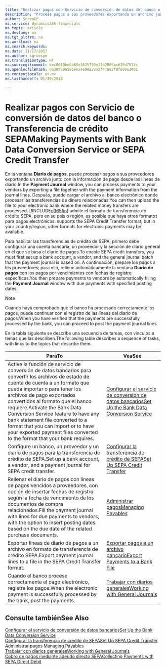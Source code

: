 ```yaml
---
title: "Realizar pagos con Servicio de conversión de datos del banco o Transferencia de crédito SEPA | Documentos de Microsoft"
description: "Procese pagos a sus proveedores exportando un archivo junto con la información de pago desde las líneas de diario."
author: SorenGP
ms.service: dynamics365-financials
ms.topic: article
ms.devlang: na
ms.tgt_pltfrm: na
ms.workload: na
ms.search.keywords: 
ms.date: 11/17/2017
ms.author: sgroespe
ms.translationtype: HT
ms.sourcegitcommit: bec0619be0a65e3625759e13d2866ac615d7513c
ms.openlocfilehash: d9388a99585eea4e9e229a2f47982f9f690e3001
ms.contentlocale: es-mx
ms.lasthandoff: 01/30/2018

---
```

# <a name="making-payments-with-bank-data-conversion-service-or-sepa-credit-transfer"></a><span data-ttu-id="6d5ea-103">Realizar pagos con Servicio de conversión de datos del banco o Transferencia de crédito SEPA</span><span class="sxs-lookup"><span data-stu-id="6d5ea-103">Making Payments with Bank Data Conversion Service or SEPA Credit Transfer</span></span>
<span data-ttu-id="6d5ea-104">En la ventana **Diario de pagos**, puede procesar pagos a sus proveedores exportando un archivo junto con la información de pago desde las líneas de diario.</span><span class="sxs-lookup"><span data-stu-id="6d5ea-104">In the **Payment Journal** window, you can process payments to your vendors by exporting a file together with the payment information from the journal lines.</span></span> <span data-ttu-id="6d5ea-105">Después, puede cargar el archivo al banco electrónico donde procesar las transferencias de dinero relacionadas.</span><span class="sxs-lookup"><span data-stu-id="6d5ea-105">You can then upload the file to your electronic bank where the related money transfers are processed.</span></span> [!INCLUDE[d365fin](includes/d365fin_md.md)]<span data-ttu-id="6d5ea-106"> admite el formato de transferencia de crédito SEPA, pero en su país o región, es posible que haya otros formatos para pagos electrónicos.</span><span class="sxs-lookup"><span data-stu-id="6d5ea-106"> supports the SEPA Credit Transfer format, but in your country/region, other formats for electronic payments may be available.</span></span>   

 <span data-ttu-id="6d5ea-107">Para habilitar las transferencias de crédito de SEPA, primero debe configurar una cuenta bancaria, un proveedor y la sección de diario general en el que se basa el diario de pagos.</span><span class="sxs-lookup"><span data-stu-id="6d5ea-107">To enable SEPA credit transfers, you must first set up a bank account, a vendor, and the general journal batch that the payment journal is based on.</span></span> <span data-ttu-id="6d5ea-108">A continuación, prepare los pagos a los proveedores; para ello, rellene automáticamente la ventana **Diario de pagos** con los pagos por vencimientos con fechas de registro específicas.</span><span class="sxs-lookup"><span data-stu-id="6d5ea-108">You then prepare payments to vendors by automatically filling the **Payment Journal** window with due payments with specified posting dates.</span></span>  

> [!NOTE]  
>  <span data-ttu-id="6d5ea-109">Cuando haya comprobado que el banco ha procesado correctamente los pagos, puede continuar con el registro de las líneas del diario de pagos.</span><span class="sxs-lookup"><span data-stu-id="6d5ea-109">When you have verified that the payments are successfully processed by the bank, you can proceed to post the payment journal lines.</span></span>  

 <span data-ttu-id="6d5ea-110">En la tabla siguiente se describe una secuencia de tareas, con vínculos a temas que las describen.</span><span class="sxs-lookup"><span data-stu-id="6d5ea-110">The following table describes a sequence of tasks, with links to the topics that describe them.</span></span>   

|<span data-ttu-id="6d5ea-111">**Para**</span><span class="sxs-lookup"><span data-stu-id="6d5ea-111">**To**</span></span>|<span data-ttu-id="6d5ea-112">**Vea**</span><span class="sxs-lookup"><span data-stu-id="6d5ea-112">**See**</span></span>|  
|------------|-------------|  
|<span data-ttu-id="6d5ea-113">Active la función de servicio de conversión de datos bancarios para convertir los archivos de estado de cuenta de cuenta a un formato que pueda importar o para tener los archivos de pago exportados convertidos al formato que el banco requiere.</span><span class="sxs-lookup"><span data-stu-id="6d5ea-113">Activate the Bank Data Conversion Service feature to have any bank statement file converted to a format that you can import or to have your exported payment files converted to the format that your bank requires.</span></span>|[<span data-ttu-id="6d5ea-114">Configurar el servicio de conversión de datos bancarios</span><span class="sxs-lookup"><span data-stu-id="6d5ea-114">Set Up the Bank Data Conversion Service</span></span>](bank-how-setup-bank-statement-service.md)|  
|<span data-ttu-id="6d5ea-115">Configure un banco, un proveedor y un diario de pagos para la transferencia de crédito de SEPA.</span><span class="sxs-lookup"><span data-stu-id="6d5ea-115">Set up a bank account, a vendor, and a payment journal for SEPA credit transfer.</span></span>|[<span data-ttu-id="6d5ea-116">Configurar la transferencia de crédito de SEPA</span><span class="sxs-lookup"><span data-stu-id="6d5ea-116">Set Up SEPA Credit Transfer</span></span>](finance-how-to-set-up-sepa-credit-transfer.md)|  
|<span data-ttu-id="6d5ea-117">Rellenar el diario de pagos con líneas de pagos vencidos a proveedores, con opción de insertar fechas de registro según la fecha de vencimiento de los documentos de compra relacionados.</span><span class="sxs-lookup"><span data-stu-id="6d5ea-117">Fill the payment journal with lines for due payments to vendors, with the option to insert posting dates based on the due date of the related purchase documents.</span></span>|[<span data-ttu-id="6d5ea-118">Administrar pagos</span><span class="sxs-lookup"><span data-stu-id="6d5ea-118">Managing Payables</span></span>](payables-manage-payables.md)|  
|<span data-ttu-id="6d5ea-119">Exportar líneas de diario de pagos a un archivo en formato de transferencia de crédito SEPA.</span><span class="sxs-lookup"><span data-stu-id="6d5ea-119">Export payment journal lines to a file in the SEPA Credit Transfer format.</span></span>|[<span data-ttu-id="6d5ea-120">Exportar pagos a un archivo bancario</span><span class="sxs-lookup"><span data-stu-id="6d5ea-120">Export Payments to a Bank File</span></span>](payables-how-export-payments-bank-file.md)|  
|<span data-ttu-id="6d5ea-121">Cuando el banco procese correctamente el pago electrónico, registre los pagos.</span><span class="sxs-lookup"><span data-stu-id="6d5ea-121">When the electronic payment is successfully processed by the bank, post the payments.</span></span>|[<span data-ttu-id="6d5ea-122">Trabajar con diarios generales</span><span class="sxs-lookup"><span data-stu-id="6d5ea-122">Working with General Journals</span></span>](ui-work-general-journals.md)|  

## <a name="see-also"></a><span data-ttu-id="6d5ea-123">Consulte también</span><span class="sxs-lookup"><span data-stu-id="6d5ea-123">See Also</span></span>  
[<span data-ttu-id="6d5ea-124">Configurar el servicio de conversión de datos bancarios</span><span class="sxs-lookup"><span data-stu-id="6d5ea-124">Set Up the Bank Data Conversion Service</span></span>](bank-how-setup-bank-statement-service.md)  
[<span data-ttu-id="6d5ea-125">Configurar la transferencia de crédito de SEPA</span><span class="sxs-lookup"><span data-stu-id="6d5ea-125">Set Up SEPA Credit Transfer</span></span>](finance-how-to-set-up-sepa-credit-transfer.md)  
<span data-ttu-id="6d5ea-126">[Administrar pagos](payables-manage-payables.md) </span><span class="sxs-lookup"><span data-stu-id="6d5ea-126">[Managing Payables](payables-manage-payables.md) </span></span>  
[<span data-ttu-id="6d5ea-127">Trabajar con diarios generales</span><span class="sxs-lookup"><span data-stu-id="6d5ea-127">Working with General Journals</span></span>](ui-work-general-journals.md)  
[<span data-ttu-id="6d5ea-128">Cobro de pagos mediante adeudo directo SEPA</span><span class="sxs-lookup"><span data-stu-id="6d5ea-128">Collecting Payments with SEPA Direct Debit</span></span>](finance-collect-payments-with-sepa-direct-debit.md)   

